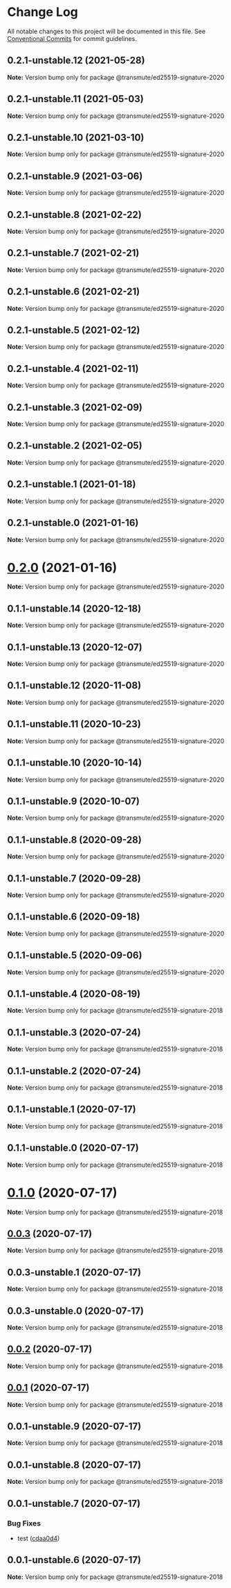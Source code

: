# Change Log

All notable changes to this project will be documented in this file.
See [Conventional Commits](https://conventionalcommits.org) for commit guidelines.

## 0.2.1-unstable.12 (2021-05-28)

**Note:** Version bump only for package @transmute/ed25519-signature-2020





## 0.2.1-unstable.11 (2021-05-03)

**Note:** Version bump only for package @transmute/ed25519-signature-2020





## 0.2.1-unstable.10 (2021-03-10)

**Note:** Version bump only for package @transmute/ed25519-signature-2020





## 0.2.1-unstable.9 (2021-03-06)

**Note:** Version bump only for package @transmute/ed25519-signature-2020





## 0.2.1-unstable.8 (2021-02-22)

**Note:** Version bump only for package @transmute/ed25519-signature-2020





## 0.2.1-unstable.7 (2021-02-21)

**Note:** Version bump only for package @transmute/ed25519-signature-2020





## 0.2.1-unstable.6 (2021-02-21)

**Note:** Version bump only for package @transmute/ed25519-signature-2020





## 0.2.1-unstable.5 (2021-02-12)

**Note:** Version bump only for package @transmute/ed25519-signature-2020





## 0.2.1-unstable.4 (2021-02-11)

**Note:** Version bump only for package @transmute/ed25519-signature-2020





## 0.2.1-unstable.3 (2021-02-09)

**Note:** Version bump only for package @transmute/ed25519-signature-2020





## 0.2.1-unstable.2 (2021-02-05)

**Note:** Version bump only for package @transmute/ed25519-signature-2020





## 0.2.1-unstable.1 (2021-01-18)

**Note:** Version bump only for package @transmute/ed25519-signature-2020





## 0.2.1-unstable.0 (2021-01-16)

**Note:** Version bump only for package @transmute/ed25519-signature-2020





# [0.2.0](https://github.com/transmute-industries/vc.js/compare/v0.1.1-unstable.14...v0.2.0) (2021-01-16)

**Note:** Version bump only for package @transmute/ed25519-signature-2020





## 0.1.1-unstable.14 (2020-12-18)

**Note:** Version bump only for package @transmute/ed25519-signature-2020





## 0.1.1-unstable.13 (2020-12-07)

**Note:** Version bump only for package @transmute/ed25519-signature-2020





## 0.1.1-unstable.12 (2020-11-08)

**Note:** Version bump only for package @transmute/ed25519-signature-2020





## 0.1.1-unstable.11 (2020-10-23)

**Note:** Version bump only for package @transmute/ed25519-signature-2020





## 0.1.1-unstable.10 (2020-10-14)

**Note:** Version bump only for package @transmute/ed25519-signature-2020





## 0.1.1-unstable.9 (2020-10-07)

**Note:** Version bump only for package @transmute/ed25519-signature-2020





## 0.1.1-unstable.8 (2020-09-28)

**Note:** Version bump only for package @transmute/ed25519-signature-2020





## 0.1.1-unstable.7 (2020-09-28)

**Note:** Version bump only for package @transmute/ed25519-signature-2020





## 0.1.1-unstable.6 (2020-09-18)

**Note:** Version bump only for package @transmute/ed25519-signature-2020





## 0.1.1-unstable.5 (2020-09-06)

**Note:** Version bump only for package @transmute/ed25519-signature-2020





## 0.1.1-unstable.4 (2020-08-19)

**Note:** Version bump only for package @transmute/ed25519-signature-2018





## 0.1.1-unstable.3 (2020-07-24)

**Note:** Version bump only for package @transmute/ed25519-signature-2018





## 0.1.1-unstable.2 (2020-07-24)

**Note:** Version bump only for package @transmute/ed25519-signature-2018





## 0.1.1-unstable.1 (2020-07-17)

**Note:** Version bump only for package @transmute/ed25519-signature-2018





## 0.1.1-unstable.0 (2020-07-17)

**Note:** Version bump only for package @transmute/ed25519-signature-2018





# [0.1.0](https://github.com/transmute-industries/vc.js/compare/v0.0.3...v0.1.0) (2020-07-17)

**Note:** Version bump only for package @transmute/ed25519-signature-2018





## [0.0.3](https://github.com/transmute-industries/vc.js/compare/v0.0.3-unstable.1...v0.0.3) (2020-07-17)

**Note:** Version bump only for package @transmute/ed25519-signature-2018





## 0.0.3-unstable.1 (2020-07-17)

**Note:** Version bump only for package @transmute/ed25519-signature-2018





## 0.0.3-unstable.0 (2020-07-17)

**Note:** Version bump only for package @transmute/ed25519-signature-2018





## [0.0.2](https://github.com/transmute-industries/vc.js/compare/v0.0.1...v0.0.2) (2020-07-17)

**Note:** Version bump only for package @transmute/ed25519-signature-2018





## [0.0.1](https://github.com/transmute-industries/vc.js/compare/v0.0.1-unstable.9...v0.0.1) (2020-07-17)

**Note:** Version bump only for package @transmute/ed25519-signature-2018





## 0.0.1-unstable.9 (2020-07-17)

**Note:** Version bump only for package @transmute/ed25519-signature-2018





## 0.0.1-unstable.8 (2020-07-17)

**Note:** Version bump only for package @transmute/ed25519-signature-2018





## 0.0.1-unstable.7 (2020-07-17)


### Bug Fixes

* test ([cdaa0d4](https://github.com/transmute-industries/vc.js/commit/cdaa0d489bfb5390ed98545884642c798ce18192))





## 0.0.1-unstable.6 (2020-07-17)

**Note:** Version bump only for package @transmute/ed25519-signature-2018
